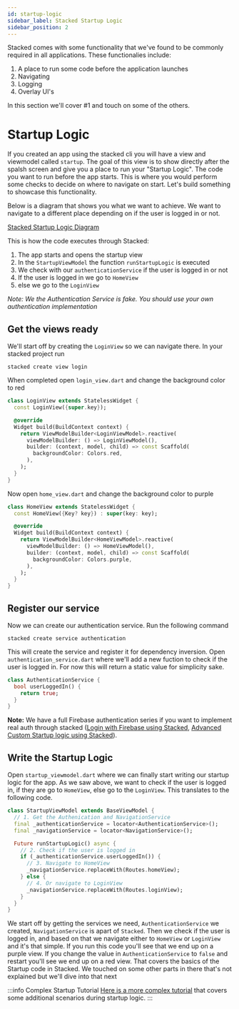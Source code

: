```yaml
---
id: startup-logic
sidebar_label: Stacked Startup Logic
sidebar_position: 2
---
```


Stacked comes with some functionality that we've found to be commonly required in all applications. These functionalies include:
1. A place to run some code before the application launches
2. Navigating
3. Logging
4. Overlay UI's

In this section we'll cover #1 and touch on some of the others. 

# Startup Logic

If you created an app using the stacked cli you will have a view and viewmodel called `startup`. The goal of this view is to show directly after the spalsh screen and give you a place to run your "Startup Logic". The code you want to run before the app starts. This is where you would perform some checks to decide on where to navigate on start. Let's build something to showcase this functionality. 

Below is a diagram that shows you what we want to achieve. We want to navigate to a different place depending on if the user is logged in or not.

[Stacked Startup Logic Diagram](./02-startup-flow.png)

This is how the code executes through Stacked:
1. The app starts and opens the startup view
2. In the `StartupViewModel` the function `runStartupLogic` is executed
3. We check with our `authenticationService` if the user is logged in or not
4. If the user is logged in we go to `HomeView`
5. else we go to the `LoginView`

_Note: We the Authentication Service is fake. You should use your own authentication implementation_

## Get the views ready

We'll start off by creating the `LoginView` so we can navigate there. In your stacked project run

```shell
stacked create view login
```

When completed open `login_view.dart` and change the background color to red

```dart
class LoginView extends StatelessWidget {
  const LoginView({super.key});

  @override
  Widget build(BuildContext context) {
    return ViewModelBuilder<LoginViewModel>.reactive(
      viewModelBuilder: () => LoginViewModel(),
      builder: (context, model, child) => const Scaffold(
        backgroundColor: Colors.red,
      ),
    );
  }
}
```

Now open `home_view.dart` and change the background color to purple

```dart
class HomeView extends StatelessWidget {
  const HomeView({Key? key}) : super(key: key);

  @override
  Widget build(BuildContext context) {
    return ViewModelBuilder<HomeViewModel>.reactive(
      viewModelBuilder: () => HomeViewModel(),
      builder: (context, model, child) => const Scaffold(
        backgroundColor: Colors.purple,
      ),
    );
  }
}
```

## Register our service

Now we can create our authentication service. Run the following command

```shell
stacked create service authentication
```

This will create the service and register it for dependency inversion. Open `authentication_service.dart` where we'll add a new fuction to check if the user is logged in. For now this will return a static value for simplicity sake. 

```dart
class AuthenticationService {
  bool userLoggedIn() {
    return true;
  }
}
```

**Note:** We have a full Firebase authentication series if you want to implement real auth through stacked ([Login with Firebase using Stacked](https://www.filledstacks.com/post/sign-in-with-google-or-apple-sign-in-using-flutter/), [Advanced Custom Startup logic using Stacked](https://www.filledstacks.com/post/practical-guide-to-unit-testing-in-flutter/#writing-a-unit-test)).


## Write the Startup Logic

Open `startup_viewmodel.dart` where we can finally start writing our startup logic for the app. As we saw above, we want to check if the user is logged in, if they are go to `HomeView`, else go to the `LoginView`. This translates to the following code. 

```dart
class StartupViewModel extends BaseViewModel {
  // 1. Get the Authenication and NavigationService
  final _authenticationService = locator<AuthenticationService>();
  final _navigationService = locator<NavigationService>();

  Future runStartupLogic() async {
    // 2. Check if the user is logged in
    if (_authenticationService.userLoggedIn()) {
      // 3. Navigate to HomeView
      _navigationService.replaceWith(Routes.homeView);
    } else {
      // 4. Or navigate to LoginView
      _navigationService.replaceWith(Routes.loginView);
    }
  }
}
```

We start off by getting the services we need, `AuthenticationService` we created, `NavigationService` is apart of `Stacked`. Then we check if the user is logged in, and based on that we navigate either to `HomeView` or `LoginView` and it's that simple. If you run this code you'll see that we end up on a purple view. If you change the value in `AuthenticationService` to `false` and restart you'll see we end up on a red view. That covers the basics of the Startup code in Stacked. We touched on some other parts in there that's not explained but we'll dive into that next

:::info Complex Startup Tutorial
[Here is a more complex tutorial](https://www.filledstacks.com/post/practical-guide-to-unit-testing-in-flutter/#writing-a-unit-test) that covers some additional scenarios during startup logic. 
:::